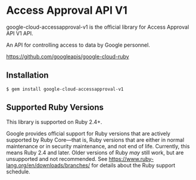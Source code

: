 # Access Approval API V1

google-cloud-accessapproval-v1 is the official library for Access Approval API V1 API.

An API for controlling access to data by Google personnel.

https://github.com/googleapis/google-cloud-ruby

## Installation

```
$ gem install google-cloud-accessapproval-v1
```

## Supported Ruby Versions

This library is supported on Ruby 2.4+.

Google provides official support for Ruby versions that are actively supported
by Ruby Core—that is, Ruby versions that are either in normal maintenance or
in security maintenance, and not end of life. Currently, this means Ruby 2.4
and later. Older versions of Ruby _may_ still work, but are unsupported and not
recommended. See https://www.ruby-lang.org/en/downloads/branches/ for details
about the Ruby support schedule.
